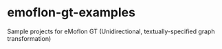 # emoflon-gt-examples
Sample projects for eMoflon GT (Unidirectional, textually-specified graph transformation)
